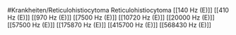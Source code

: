 #Krankheiten/Reticulohistiocytoma
Reticulohistiocytoma
[[140 Hz (E)]]
[[410 Hz (E)]]
[[970 Hz (E)]]
[[7500 Hz (E)]]
[[10720 Hz (E)]]
[[20000 Hz (E)]]
[[57500 Hz (E)]]
[[175870 Hz (E)]]
[[415700 Hz (E)]]
[[568430 Hz (E)]]